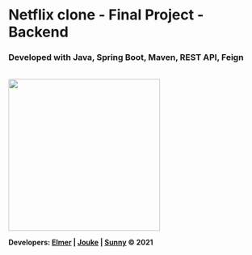 # Netflix clone - Final Project - Backend

### Developed with Java, Spring Boot, Maven, REST API, Feign

<br>
<img src="https://i.pinimg.com/originals/ae/f3/17/aef3172ae2c0fb181836ec7c490e0d1d.gif" width="300px">

<b>Developers: <a href="#">Elmer</a> | <a href="#">Jouke</a> | <a href="#">Sunny</a> © 2021
